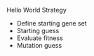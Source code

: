 Hello World Strategy

* Define starting gene set
* Starting guess
* Evaluate fitness
* Mutation guess

